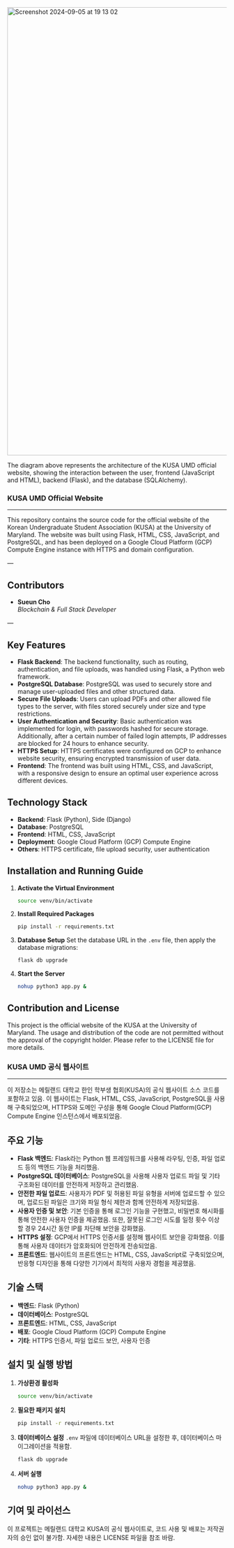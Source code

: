 <img width="1026" alt="Screenshot 2024-09-05 at 19 13 02" src="https://github.com/user-attachments/assets/3eb9b34c-c705-4cbf-94e1-9e30dde760a3">

The diagram above represents the architecture of the KUSA UMD official website, showing the interaction between the user, frontend (JavaScript and HTML), backend (Flask), and the database (SQLAlchemy).

### KUSA UMD Official Website

---

This repository contains the source code for the official website of the Korean Undergraduate Student Association (KUSA) at the University of Maryland. The website was built using Flask, HTML, CSS, JavaScript, and PostgreSQL, and has been deployed on a Google Cloud Platform (GCP) Compute Engine instance with HTTPS and domain configuration.


—

## Contributors
- **Sueun Cho**  
  *Blockchain & Full Stack Developer*

—

## Key Features

- **Flask Backend**: The backend functionality, such as routing, authentication, and file uploads, was handled using Flask, a Python web framework.
- **PostgreSQL Database**: PostgreSQL was used to securely store and manage user-uploaded files and other structured data.
- **Secure File Uploads**: Users can upload PDFs and other allowed file types to the server, with files stored securely under size and type restrictions.
- **User Authentication and Security**: Basic authentication was implemented for login, with passwords hashed for secure storage. Additionally, after a certain number of failed login attempts, IP addresses are blocked for 24 hours to enhance security.
- **HTTPS Setup**: HTTPS certificates were configured on GCP to enhance website security, ensuring encrypted transmission of user data.
- **Frontend**: The frontend was built using HTML, CSS, and JavaScript, with a responsive design to ensure an optimal user experience across different devices.

## Technology Stack

- **Backend**: Flask (Python), Side (Django)
- **Database**: PostgreSQL
- **Frontend**: HTML, CSS, JavaScript
- **Deployment**: Google Cloud Platform (GCP) Compute Engine
- **Others**: HTTPS certificate, file upload security, user authentication

## Installation and Running Guide

1. **Activate the Virtual Environment**
   ```bash
   source venv/bin/activate
   ```

2. **Install Required Packages**
   ```bash
   pip install -r requirements.txt
   ```

3. **Database Setup**
   Set the database URL in the `.env` file, then apply the database migrations:
   ```bash
   flask db upgrade
   ```

4. **Start the Server**
   ```bash
   nohup python3 app.py &
   ```

## Contribution and License

This project is the official website of the KUSA at the University of Maryland. The usage and distribution of the code are not permitted without the approval of the copyright holder. Please refer to the LICENSE file for more details.

### KUSA UMD 공식 웹사이트

---

이 저장소는 메릴랜드 대학교 한인 학부생 협회(KUSA)의 공식 웹사이트 소스 코드를 포함하고 있음. 이 웹사이트는 Flask, HTML, CSS, JavaScript, PostgreSQL을 사용해 구축되었으며, HTTPS와 도메인 구성을 통해 Google Cloud Platform(GCP) Compute Engine 인스턴스에서 배포되었음.

## 주요 기능

- **Flask 백엔드**: Flask라는 Python 웹 프레임워크를 사용해 라우팅, 인증, 파일 업로드 등의 백엔드 기능을 처리했음.
- **PostgreSQL 데이터베이스**: PostgreSQL을 사용해 사용자 업로드 파일 및 기타 구조화된 데이터를 안전하게 저장하고 관리했음.
- **안전한 파일 업로드**: 사용자가 PDF 및 허용된 파일 유형을 서버에 업로드할 수 있으며, 업로드된 파일은 크기와 파일 형식 제한과 함께 안전하게 저장되었음.
- **사용자 인증 및 보안**: 기본 인증을 통해 로그인 기능을 구현했고, 비밀번호 해시화를 통해 안전한 사용자 인증을 제공했음. 또한, 잘못된 로그인 시도를 일정 횟수 이상 할 경우 24시간 동안 IP를 차단해 보안을 강화했음.
- **HTTPS 설정**: GCP에서 HTTPS 인증서를 설정해 웹사이트 보안을 강화했음. 이를 통해 사용자 데이터가 암호화되어 안전하게 전송되었음.
- **프론트엔드**: 웹사이트의 프론트엔드는 HTML, CSS, JavaScript로 구축되었으며, 반응형 디자인을 통해 다양한 기기에서 최적의 사용자 경험을 제공했음.

## 기술 스택

- **백엔드**: Flask (Python)
- **데이터베이스**: PostgreSQL
- **프론트엔드**: HTML, CSS, JavaScript
- **배포**: Google Cloud Platform (GCP) Compute Engine
- **기타**: HTTPS 인증서, 파일 업로드 보안, 사용자 인증

## 설치 및 실행 방법

1. **가상환경 활성화**
   ```bash
   source venv/bin/activate
   ```

2. **필요한 패키지 설치**
   ```bash
   pip install -r requirements.txt
   ```

3. **데이터베이스 설정**
   `.env` 파일에 데이터베이스 URL을 설정한 후, 데이터베이스 마이그레이션을 적용함.
   ```bash
   flask db upgrade
   ```

4. **서버 실행**
   ```bash
   nohup python3 app.py &
   ```

## 기여 및 라이선스

이 프로젝트는 메릴랜드 대학교 KUSA의 공식 웹사이트로, 코드 사용 및 배포는 저작권자의 승인 없이 불가함. 자세한 내용은 LICENSE 파일을 참조 바람.
